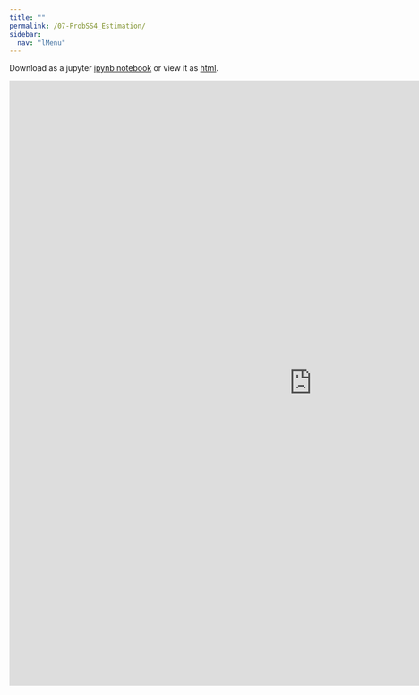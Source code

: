 ```yaml
---
title: ""
permalink: /07-ProbSS4_Estimation/
sidebar:
  nav: "lMenu"
---
```


Download as a jupyter [ipynb notebook](https://datascience-intro.github.io/1MS041-2023/notebooks/07-ProbSS4_Estimation.ipynb) or view it as [html](https://datascience-intro.github.io/1MS041-2023/notebooks/07-ProbSS4_Estimation.html).

<iframe src="https://datascience-intro.github.io/1MS041-2023/notebooks/07-ProbSS4_Estimation.html" width="1080" height="1080" frameborder="0"></iframe>

    